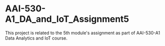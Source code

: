 # AAI-530-A1_DA_and_IoT_Assignment5
This project is related to the 5th module's assignment as part of AAI-530-A1 Data Analytics and IoT course.

